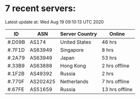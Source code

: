 # 7 recent servers:

Latest update at: Wed Aug 19 09:10:13 UTC 2020

| ID | ASN | Server Country | Online |
| -- | --- | -------------- | ------ |
| #.D09B | AS174 | United States | 46 hrs |
| #.7F1D | AS63949 | Singapore | 8 hrs |
| #.2A79 | AS63949 | Japan | 53 hrs |
| #.33B9 | AS63888 | Hong Kong | 2 hrs offline |
| #.1F2B | AS49392 | Russia | 2 hrs |
| #.770F | AS202425 | Netherlands | 7 hrs offline |
| #.67FE | AS51659 | Russia | 13 hrs offline |


